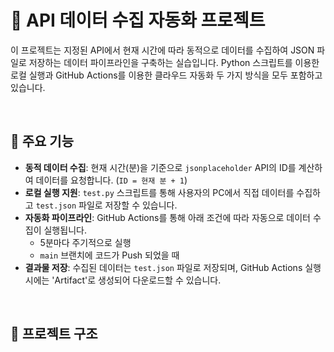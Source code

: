 # 🚀 API 데이터 수집 자동화 프로젝트

이 프로젝트는 지정된 API에서 현재 시간에 따라 동적으로 데이터를 수집하여 JSON 파일로 저장하는 데이터 파이프라인을 구축하는 실습입니다. Python 스크립트를 이용한 로컬 실행과 GitHub Actions를 이용한 클라우드 자동화 두 가지 방식을 모두 포함하고 있습니다.

<br>

## 📝 주요 기능

-   **동적 데이터 수집**: 현재 시간(분)을 기준으로 `jsonplaceholder` API의 ID를 계산하여 데이터를 요청합니다. (`ID = 현재 분 + 1`)
-   **로컬 실행 지원**: `test.py` 스크립트를 통해 사용자의 PC에서 직접 데이터를 수집하고 `test.json` 파일로 저장할 수 있습니다.
-   **자동화 파이프라인**: GitHub Actions를 통해 아래 조건에 따라 자동으로 데이터 수집이 실행됩니다.
    -   5분마다 주기적으로 실행
    -   `main` 브랜치에 코드가 Push 되었을 때
-   **결과물 저장**: 수집된 데이터는 `test.json` 파일로 저장되며, GitHub Actions 실행 시에는 'Artifact'로 생성되어 다운로드할 수 있습니다.

<br>

## 📁 프로젝트 구조